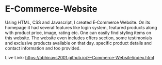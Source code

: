 # E-Commerce-Website
Using HTML, CSS and Javascript, I created E‐Commerce Website. On its homepage it had several features like login system, featured products along with product price, image, rating etc. One can easily find styling items on this website. 
The website even includes offers section, some testimonials and exclusive products available on that day.
specific product details and contact information and too provided.



Live Link: https://abhinavs2001.github.io/E-Commerce-Website/index.html
